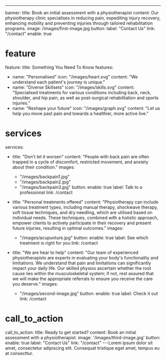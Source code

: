 ---
banner:
  title: Book an initial assessment with a physiotherapist
  content: Our physiotherapy clinic specialises in reducing pain, expediting injury recovery, enhancing mobility and preventing injuries through tailored rehabilitation programs.
  image: /images/first-image.jpg
  button:
    label: "Contact Us"
    link: "/contact"
    enable: true

# feature
feature: 
  title: Something You Need To Know
  features:
  - name: "Personalised"
    icon: "/images/heart.svg"
    content: "We understand each patient's journey is unique."
  - name: "Diverse Skillsets"
    icon: "/images/skills.svg"
    content: "Specialised treatments for various conditions including back, neck, shoulder, and hip pain, as well as post-surgical rehabilitation and sports injuries."
  - name: "Reshape your future"
    icon: "/images/graph.svg"
    content: "Let us help you move past pain and towards a healthier, more active live."

# services
services:
  - title: "Don't let it worsen"
    content: "People with back pain are often trapped in a cycle of discomfort, restricted movement, and anxiety about their condition."
    images:
      - "/images/backpain1.jpg"
      - "/images/backpain2.jpg"
      - "/images/backpain3.jpg"
    button:
      enable: true
      label: Talk to a professional
      link: /contact

  - title: "Personal treatments offered"
    content: "Physiotherapy can include various treatment types, including manual therapy, shockwave therapy, soft tissue techniques, and dry needling, which are utilised based on individual needs. These techniques, combined with a holistic approach, empower clients to actively participate in their recovery and present future injuries, resulting in optimal outcomes."
    images: 
      - "/images/acupunture.jpg"
    button:
      enable: true
      label: See which treatment is right for you
      link: /contact
  
  - title: "We are hear to help"
    content: "Our team of experienced physiotherapists are experts in evaluating your body's functionality and limitations. We understand that pain and limitations can significantly impact your daily life. Our skilled physios ascertain whether the root cause lies within the musculoskeletal system; if not, rest assured that we will make the appropriate referrals to ensure you receive the care you deserve."
    images:
      - "/images/second-image.jpg"
    button:
      enable: true
      label: Check it out
      link: /contact

# call_to_action
call_to_action:
  title: Ready to get started?
  content: Book an initial assessment with a physiotherapist.
  image: '/images/third-image.jpg'
  button:
    enable: true
    label: "Contact Us"
    link: "/contact"
---Lorem ipsum dolor sit amet, consectetur adipiscing elit. Consequat tristique eget amet, tempus eu at consecttur.